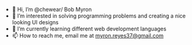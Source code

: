 - 👋 Hi, I’m @chewear/ Bob Myron
- 👀 I’m interested in solving programming problems and creating a nice looking UI designs
- 🌱 I’m currently learning different web development languages
- 📫 How to reach me, email me at myron.reyes37@gmail.com

<!---
chewear/chewear is a ✨ special ✨ repository because its `README.md` (this file) appears on your GitHub profile.
You can click the Preview link to take a look at your changes.
--->
